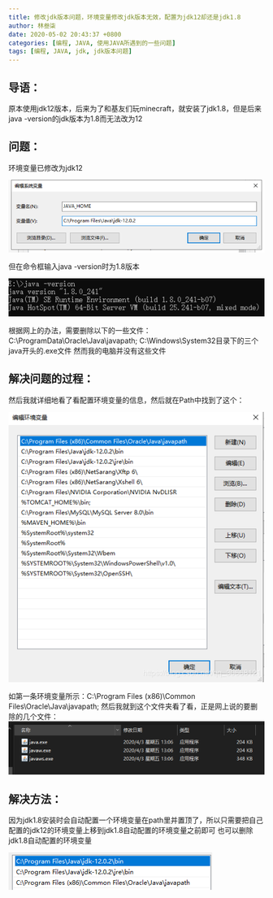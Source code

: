 ```yaml
---
title: 修改jdk版本问题，环境变量修改jdk版本无效，配置为jdk12却还是jdk1.8
author: 林叁柒
date: 2020-05-02 20:43:37 +0800
categories: [编程, JAVA, 使用JAVA所遇到的一些问题]
tags: [编程, JAVA, jdk, jdk版本问题]
---
```


## 导语：
原本使用jdk12版本，后来为了和基友们玩minecraft，就安装了jdk1.8，但是后来java -version的jdk版本为1.8而无法改为12
## 问题：
环境变量已修改为jdk12

![环境变量](/assets/img/sample/2020-05-02-JDK-version-issues/20200416152327481.png)

但在命令框输入java -version时为1.8版本

![命令框中显示的jdk版本](/assets/img/sample/2020-05-02-JDK-version-issues/20200416152432982.png)

根据网上的办法，需要删除以下的一些文件：
C:\ProgramData\Oracle\Java\javapath;
C:\Windows\System32目录下的三个java开头的.exe文件
然而我的电脑并没有这些文件
## 解决问题的过程：
然后我就详细地看了看配置环境变量的信息，然后就在Path中找到了这个：

![在这里插入图片描述](/assets/img/sample/2020-05-02-JDK-version-issues/20200416153137796.png?x-oss-process=image/watermark,type_ZmFuZ3poZW5naGVpdGk,shadow_10,text_aHR0cHM6Ly9ibG9nLmNzZG4ubmV0L3FxXzMwNjY4MTIx,size_16,color_FFFFFF,t_70)

如第一条环境变量所示：C:\Program Files (x86)\Common Files\Oracle\Java\javapath;
然后我就到这个文件夹看了看，正是网上说的要删除的几个文件：
![在这里插入图片描述](/assets/img/sample/2020-05-02-JDK-version-issues/20200416153322666.png)
## 解决方法：
因为jdk1.8安装时会自动配置一个环境变量在path里并置顶了，所以只需要把自己配置的jdk12的环境变量上移到jdk1.8自动配置的环境变量之前即可
也可以删除jdk1.8自动配置的环境变量

![在这里插入图片描述](/assets/img/sample/2020-05-02-JDK-version-issues/2020041615365575.png)